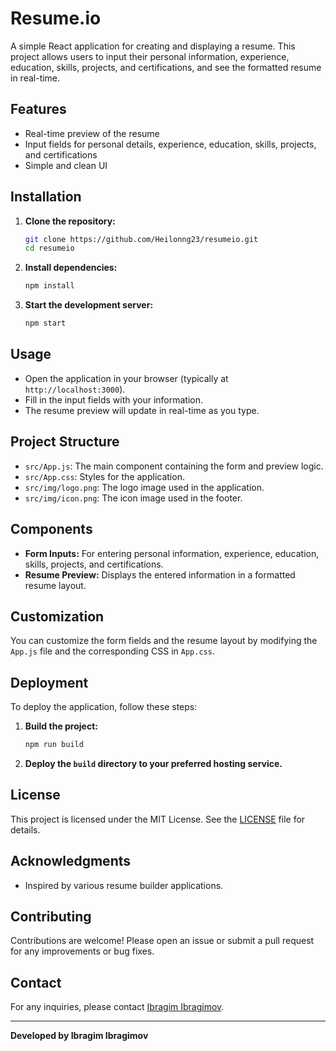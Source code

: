 # Resume.io

A simple React application for creating and displaying a resume. This project allows users to input their personal information, experience, education, skills, projects, and certifications, and see the formatted resume in real-time.

## Features

- Real-time preview of the resume
- Input fields for personal details, experience, education, skills, projects, and certifications
- Simple and clean UI

## Installation

1. **Clone the repository:**

   ```bash
   git clone https://github.com/Heilonng23/resumeio.git
   cd resumeio
   ```

2. **Install dependencies:**

   ```bash
   npm install
   ```

3. **Start the development server:**

   ```bash
   npm start
   ```

## Usage

- Open the application in your browser (typically at `http://localhost:3000`).
- Fill in the input fields with your information.
- The resume preview will update in real-time as you type.

## Project Structure

- `src/App.js`: The main component containing the form and preview logic.
- `src/App.css`: Styles for the application.
- `src/img/logo.png`: The logo image used in the application.
- `src/img/icon.png`: The icon image used in the footer.

## Components

- **Form Inputs:** For entering personal information, experience, education, skills, projects, and certifications.
- **Resume Preview:** Displays the entered information in a formatted resume layout.

## Customization

You can customize the form fields and the resume layout by modifying the `App.js` file and the corresponding CSS in `App.css`.

## Deployment

To deploy the application, follow these steps:

1. **Build the project:**

   ```bash
   npm run build
   ```

2. **Deploy the `build` directory to your preferred hosting service.**

## License

This project is licensed under the MIT License. See the [LICENSE](LICENSE) file for details.

## Acknowledgments

- Inspired by various resume builder applications.

## Contributing

Contributions are welcome! Please open an issue or submit a pull request for any improvements or bug fixes.

## Contact

For any inquiries, please contact [Ibragim Ibragimov](mailto:ibragim@example.com).

---

**Developed by Ibragim Ibragimov**
 
